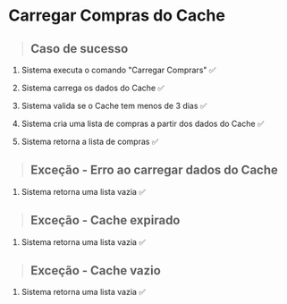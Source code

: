# Carregar Compras do Cache

> ## Caso de sucesso

1.  Sistema executa o comando "Carregar Comprars" ✅

2.  Sistema carrega os dados do Cache ✅

3.  Sistema valida se o Cache tem menos de 3 dias ✅

4.  Sistema cria uma lista de compras a partir dos dados do Cache ✅

5.  Sistema retorna a lista de compras ✅

> ## Exceção - Erro ao carregar dados do Cache

1. Sistema retorna uma lista vazia ✅

> ## Exceção - Cache expirado

1. Sistema retorna uma lista vazia ✅
 
> ## Exceção - Cache vazio

1.  Sistema retorna uma lista vazia ✅
